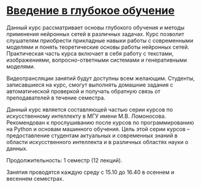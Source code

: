 # [Введение в глубокое обучение](https://intellect-foundation.ru/possibilities/studentu/interfaculty/#vvedenie-v-glubokoe-obuchenie)
Данный курс рассматривает основы глубокого обучения и методы применения нейронных сетей в различных задачах. Курс позволит слушателям приобрести прикладные навыки работы с современными моделями и понять теоретические основы работы нейронных сетей. Практическая часть курса включает в себя работу с текстами, изображениями, вопросно-ответными системами и генеративными моделями.

Видеотрансляции занятий будут доступны всем желающим. Студенты, записавшиеся на курс, смогут выполнять домашние задания с автоматической проверкой и получать обратную связь от преподавателей в течение семестра.

Данный курс является составляющей частью серии курсов по искусственному интеллекту в МГУ имени М.В. Ломоносова. Рекомендован к прослушиванию после курсов по программированию на Python и основам машинного обучения. Цель этой серии курсов – предоставление студентам актуальных и современных знаний в области искусственного интеллекта и в различных областях науки о данных.

Продолжительность: 1 семестр (12 лекций).

Занятия проводятся каждую среду с 15.10 до 16.40 в осеннем и весеннем семестрах.